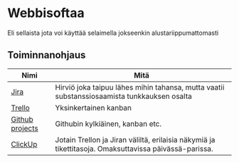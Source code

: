 # Webbisoftaa 
Eli sellaista jota voi käyttää selaimella jokseenkin alustariippumattomasti


## Toiminnanohjaus

| Nimi  | Mitä | 
|---|---|
| [Jira](https://www.atlassian.com/fi/software/jira)  | Hirviö joka taipuu lähes mihin tahansa, mutta vaatii substanssiosaamista tunkkauksen osalta |
| [Trello](https://trello.com/fi)  | Yksinkertainen kanban  |
| [Github projects](https://github.com/features/project-management/) | Githubin kylkiäinen, kanban etc.  |
| [ClickUp](https://clickup.com/) | Jotain Trellon ja Jiran väliltä, erilaisia näkymiä ja tikettitasoja. Omaksuttavissa päivässä-parissa.  |
